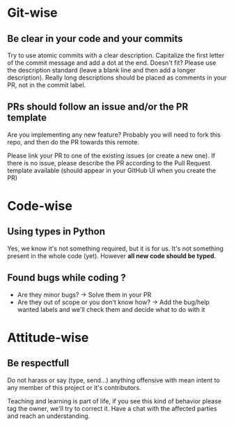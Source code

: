 # Git-wise
## Be clear in your code and your commits

Try to use atomic commits with a clear description. Capitalize the first letter of the commit message and add a dot at the end.
Doesn't fit? Please use the description standard (leave a blank line and then add a longer description).
Really long descriptions should be placed as comments in your PR, not in the commit label.

## PRs should follow an issue and/or the PR template

Are you implementing any new feature? Probably you will need to fork this repo, and then do the PR towards this remote.

Please link your PR to one of the existing issues (or create a new one).
If there is no issue, please describe the PR according to the Pull Request template available (should appear in your GitHub UI when you create the PR)

# Code-wise

## Using types in Python

Yes, we know it's not something required, but it is for us.
It's not something present in the whole code (yet). However **all new code should be typed**.

## Found bugs while coding ?

- Are they minor bugs? -> Solve them in your PR
- Are they out of scope or you don't know how? -> Add the bug/help wanted labels and we'll check them and decide what to do with it

# Attitude-wise

## Be respectfull

Do not harass or say (type, send...) anything offensive with mean intent to any member of this project or it's contributors.

Teaching and learning is part of life, if you see this kind of behavior please tag the owner, we'll try to correct it.
Have a chat with the affected parties and reach an understanding.
